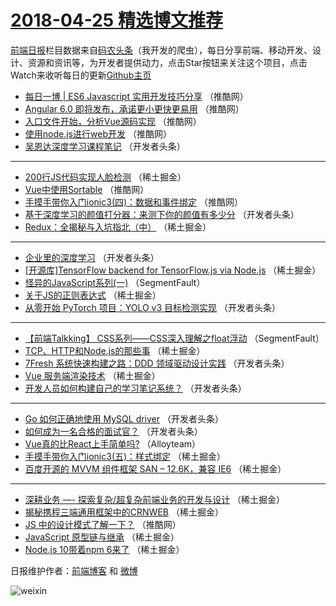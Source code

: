 # [2018-04-25 精选博文推荐](https://toutiao.qdkfweb.cn/date/2018/04/25)

[前端日报](https://qdkfweb.cn/c/news)栏目数据来自[码农头条](https://toutiao.qdkfweb.cn/)（我开发的爬虫），每日分享前端、移动开发、设计、资源和资讯等，为开发者提供动力，点击Star按钮来关注这个项目，点击Watch来收听每日的更新[Github主页](https://github.com/kujian/frontendDaily)
* [每日一博 | ES6 Javascript 实用开发技巧分享](https://toutiao.qdkfweb.cn/72066.html) （推酷网）
* [Angular 6.0 即将发布，承诺更小更快更易用](https://toutiao.qdkfweb.cn/72067.html) （推酷网）
* [入口文件开始，分析Vue源码实现](https://toutiao.qdkfweb.cn/72068.html) （推酷网）
* [使用node.js进行web开发](https://toutiao.qdkfweb.cn/72065.html) （推酷网）
* [吴恩达深度学习课程笔记](https://toutiao.qdkfweb.cn/72006.html) （开发者头条）

***
* [200行JS代码实现人脸检测](https://toutiao.qdkfweb.cn/71989.html) （稀土掘金）
* [Vue中使用Sortable](https://toutiao.qdkfweb.cn/72063.html) （推酷网）
* [手摸手带你入门ionic3(四)：数据和事件绑定](https://toutiao.qdkfweb.cn/72064.html) （推酷网）
* [基于深度学习的颜值打分器：来测下你的颜值有多少分](https://toutiao.qdkfweb.cn/72014.html) （开发者头条）
* [Redux：全揭秘与入坑指北（中）](https://toutiao.qdkfweb.cn/72001.html) （稀土掘金）

***
* [企业里的深度学习](https://toutiao.qdkfweb.cn/72021.html) （开发者头条）
* [[开源库]TensorFlow backend for TensorFlow.js via Node.js](https://toutiao.qdkfweb.cn/71999.html) （稀土掘金）
* [怪异的JavaScript系列(一)](https://toutiao.qdkfweb.cn/71981.html) （SegmentFault）
* [关于JS的正则表达式](https://toutiao.qdkfweb.cn/71991.html) （稀土掘金）
* [从零开始 PyTorch 项目：YOLO v3 目标检测实现](https://toutiao.qdkfweb.cn/72025.html) （开发者头条）

***
* [【前端Talkking】 CSS系列——CSS深入理解之float浮动](https://toutiao.qdkfweb.cn/71982.html) （SegmentFault）
* [TCP、HTTP和Node.js的那些事](https://toutiao.qdkfweb.cn/71993.html) （稀土掘金）
* [7Fresh 系统快速构建之路：DDD 领域驱动设计实践](https://toutiao.qdkfweb.cn/72017.html) （开发者头条）
* [Vue 服务端渲染技术](https://toutiao.qdkfweb.cn/71994.html) （稀土掘金）
* [开发人员如何构建自己的学习笔记系统？](https://toutiao.qdkfweb.cn/72002.html) （开发者头条）

***
* [Go 如何正确地使用 MySQL driver](https://toutiao.qdkfweb.cn/72004.html) （开发者头条）
* [如何成为一名合格的面试官？](https://toutiao.qdkfweb.cn/72003.html) （开发者头条）
* [Vue真的比React上手简单吗?](https://toutiao.qdkfweb.cn/72113.html) （Alloyteam）
* [手摸手带你入门ionic3(五)：样式绑定](https://toutiao.qdkfweb.cn/71987.html) （稀土掘金）
* [百度开源的 MVVM 组件框架 SAN &#8211; 12.6K，兼容 IE6](https://toutiao.qdkfweb.cn/72125.html) （稀土掘金）

***
* [深耕业务 &#8212;- 探索复杂/超复杂前端业务的开发与设计](https://toutiao.qdkfweb.cn/71996.html) （稀土掘金）
* [揭秘携程三端通用框架中的CRNWEB](https://toutiao.qdkfweb.cn/71997.html) （稀土掘金）
* [JS 中的设计模式了解一下？](https://toutiao.qdkfweb.cn/72062.html) （推酷网）
* [JavaScript 原型链与继承](https://toutiao.qdkfweb.cn/71990.html) （稀土掘金）
* [Node.js 10带着npm 6来了](https://toutiao.qdkfweb.cn/72128.html) （稀土掘金）

日报维护作者：[前端博客](https://qdkfweb.cn/) 和 [微博](https://qdkfweb.cn/go/weibo)

![weixin](https://user-images.githubusercontent.com/3055447/38468989-651132ac-3b80-11e8-8e6b-15122322a9d7.png)